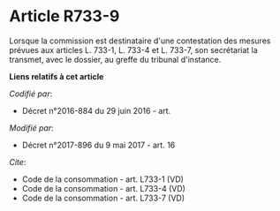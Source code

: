 # Article R733-9

Lorsque la commission est destinataire d'une contestation des mesures prévues aux articles L. 733-1, L. 733-4 et L. 733-7,
son secrétariat la transmet, avec le dossier, au greffe du tribunal d'instance.

**Liens relatifs à cet article**

_Codifié par_:

  - Décret n°2016-884 du 29 juin 2016 - art.

_Modifié par_:

  - Décret n°2017-896 du 9 mai 2017 - art. 16

_Cite_:

  - Code de la consommation - art. L733-1 (VD)
  - Code de la consommation - art. L733-4 (VD)
  - Code de la consommation - art. L733-7 (VD)
